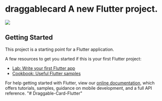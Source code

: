# draggablecard A new Flutter project.
<img src="https://res.cloudinary.com/acctgen1/image/upload/v1606913520/DartPad_nuevkg.png">


## Getting Started

This project is a starting point for a Flutter application.

A few resources to get you started if this is your first Flutter project:

- [Lab: Write your first Flutter app](https://flutter.dev/docs/get-started/codelab)
- [Cookbook: Useful Flutter samples](https://flutter.dev/docs/cookbook)

For help getting started with Flutter, view our
[online documentation](https://flutter.dev/docs), which offers tutorials,
samples, guidance on mobile development, and a full API reference.
"# Draggable-Card-Flutter" 
